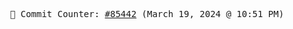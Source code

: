 <p align="center">
    <samp>
        📮 Commit Counter: <a href="https://github.com/Javascript-void0/Javascript-void0/commits/main">#85442</a> (March 19, 2024 @ 10:51 PM)
    </samp>
</p>